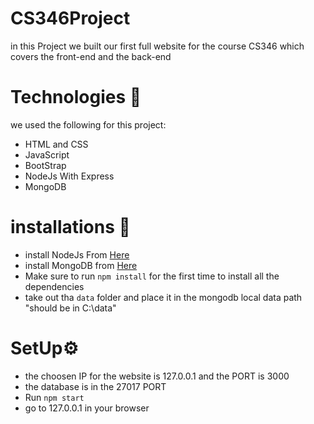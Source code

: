 # CS346Project
in this Project we built our first full website for the course CS346
which covers the front-end and the back-end 

# Technologies 🧠
  we used the following for this project:
  - HTML and CSS 
  - JavaScript
  - BootStrap
  - NodeJs With Express
  - MongoDB
  
  # installations 🚀
  - install NodeJs From [Here](https://nodejs.org/en/download/)
  - install MongoDB from [Here](https://www.mongodb.com/try/download/community)
  - Make sure to run `npm install` for the first time to install all the dependencies
  - take out tha `data` folder and place it in the mongodb local data path "should be in C:\\data"
  
  # SetUp⚙️
  - the choosen IP for the website is 127.0.0.1 and the PORT is 3000
  - the database is in the 27017 PORT
  - Run `npm start`
  - go to 127.0.0.1 in your browser


